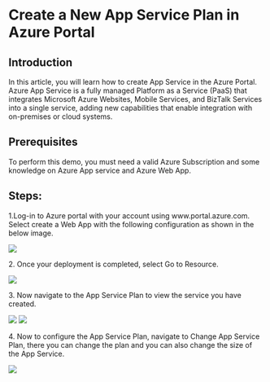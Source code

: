 <h1>Create a New App Service Plan in Azure Portal</h1>

<h2>Introduction</h2>
<p>In this article, you will learn how to create App Service in the Azure Portal. Azure App Service is a fully managed Platform as a Service (PaaS) that integrates Microsoft Azure Websites, Mobile Services, and BizTalk Services into a single service, adding new capabilities that enable integration with on-premises or cloud systems.</p>

<h2>Prerequisites</h2>
<p>To perform this demo, you must need a valid Azure Subscription and some knowledge on Azure App service and Azure Web App.

<h2>Steps:</h2>
<p>1.Log-in to Azure portal with your account using www.portal.azure.com. Select create a Web App with the following configuration as shown in the below image.</p>
<img src="https://codesizzlergit.blob.core.windows.net/az203-4-002/1.png"/>
<p>2. Once your deployment is completed, select Go to Resource.</p>
<img src="https://codesizzlergit.blob.core.windows.net/az203-4-002/2.png"/>
<p>3. Now navigate to the App Service Plan to view the service you have created.</p>
<img src="https://codesizzlergit.blob.core.windows.net/az203-4-002/3.png"/>
<img src="https://codesizzlergit.blob.core.windows.net/az203-4-002/3.1.png"/>
<p>4. Now to configure the App Service Plan, navigate to Change App Service Plan, there you can change the plan and you can also change the size of the App Service.</p>
<img src="https://codesizzlergit.blob.core.windows.net/az203-4-002/4.png"/>
